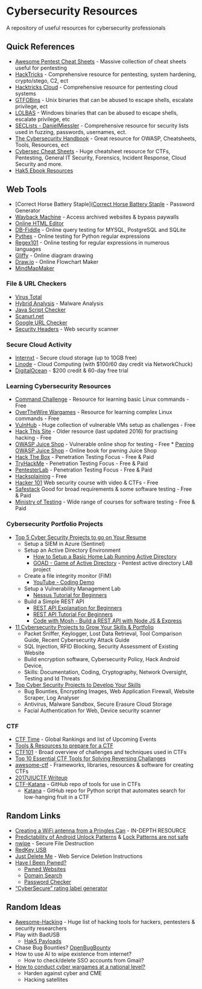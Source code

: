# Cybersecurity Resources
A repository of useful resources for cybersecurity professionals
## Quick References
* [Awesome Pentest Cheat Sheets](https://github.com/ByteSnipers/awesome-pentest-cheat-sheets) - Massive collection of cheat sheets useful for pentesting
* [HackTricks](https://book.hacktricks.xyz/) - Comprehensive resource for pentesting, system hardening, crypto/stego, C2, ect
* [Hacktricks Cloud](https://cloud.hacktricks.xyz/) - Comprehensive resource for pentesting cloud systems
* [GTFOBins](https://gtfobins.github.io/#) - Unix binaries that can be abused to escape shells, escalate privilege, ect
* [LOLBAS](https://lolbas-project.github.io/) - Windows binaries that can be abused to escape shells, escalate privilege, etc
* [SECLists - DanielMiessler](https://github.com/danielmiessler/SecLists) - Comprehensive resource for security lists used in fuzzing, passwords, usernames, ect.
* [The Cybersecurity Handbook](https://guidesmiths.github.io/cybersecurity-handbook/) - Great resource for OWASP, Cheatsheets, Tools, Resources, ect
* [Cybersec Cheat Sheets](https://github.com/hellmaster559/Cybersec-Cheat-Sheets/blob/09f47b126f086b1c56a0c4ac8abb5dedee8e1de1/README.md) - Huge cheatsheet resource for CTFs, Pentesting, General IT Security, Forensics, Incident Response, Cloud Security and more.
* [Hak5 Ebook Resources](https://shop.hak5.org/collections/e-books)
## Web Tools
* [Correct Horse Battery Staple]([Correct Horse Battery Staple](https://www.correcthorsebatterystaple.net/index.html) - Password Generator
* [Wayback Machine](https://web.archive.org/) - Access archived websites & bypass paywalls
* [Online HTML Editor](https://onlinehtmleditor.dev/)
* [DB-Fiddle](https://www.db-fiddle.com/) - Online query testing for MYSQL, PostgreSQL and SQLite
* [Pythex](https://pythex.org/) - Online testing for Python regular expressions
* [Regex101](https://regex101.com/) - Online testing for regular expressions in numerous languages
* [Gliffy](https://go.gliffy.com/go/html5/launch) - Online diagram drawing
* [Draw.io](https://app.diagrams.net/) - Online Flowchart Maker
* [MindMapMaker](https://app.mindmapmaker.org/#m:new)
### File & URL Checkers
* [Virus Total](https://www.virustotal.com/gui/home/upload)
* [Hybrid Analysis](https://www.hybrid-analysis.com/) - Malware Analysis
* [Java Script Checker](https://www.typescriptlang.org/)
* [Scanurl.net](https://scanurl.net/)
* [Google URL Checker](https://transparencyreport.google.com/safe-browsing/search)
* [Security Headers](https://securityheaders.com/) - Web security scanner
### Secure Cloud Activity
* [Internxt](https://internxt.com/) - Secure cloud storage (up to 10GB free)
* [Linode](https://www.linode.com/lp/youtube-viewers/?ifso=networkchuck&utm_source=influencer&utm_medium=video&utm_campaign=networkchuck) - Cloud Computing (with $100/60 day credit via NetworkChuck)
* [DigitalOcean](https://try.digitalocean.com/developer-cloud/) - $200 credit & 60-day free trial
### Learning Cybersecurity Resources
* [Command Challenge](https://cmdchallenge.com/) - Resource for learning basic Linux commands - Free
* [OverTheWire Wargames](https://overthewire.org/wargames/) - Resource for learning complex Linux commands - Free
* [VulnHub](https://www.vulnhub.com/) - Huge collection of vulnerable VMs setup as challenges - Free
* [Hack This Site](https://www.hackthissite.org/info/about) - Older resource (last updated 2016) for practising hacking - Free
* [OWASP Juice Shop](https://owasp.org/www-project-juice-shop/) - Vulnerable online shop for testing - Free
      *  [Pwning OWASP Juice Shop](https://pwning.owasp-juice.shop/) - Online book for pwning Juice Shop
* [Hack The Box](https://app.hackthebox.com/) - Penetration Testing Focus - Free & Paid
* [TryHackMe](https://tryhackme.com/) - Penetration Testing Focus - Free & Paid
* [PentesterLab](https://pentesterlab.com/) - Penetration Testing Focus - Free & Paid
* [Hacksplaining](https://www.hacksplaining.com/) - Free
* [Hacker 101](https://www.hacker101.com/) Web security course with video & CTFs - Free
* [Safestack](https://safestack.io/) Good for broad requirements & some software testing - Free & Paid
* [Ministry of Testing](https://www.ministryoftesting.com/) - Wide range of courses for software testing - Free & Paid

### Cybersecurity Portfolio Projects
* [Top 5 Cyber Security Projects to go on Your Resume](https://www.youtube.com/watch?v=P9wz0Sted_I&list=WL&index=12)
   * Setup a SIEM in Azure (Sentinel)
   * Setup an Active Directory Environment
      * [How to Setup a Basic Home Lab Running Active Directory](https://www.youtube.com/watch?v=MHsI8hJmggI)
      * [GOAD - Game of Active Directory](https://github.com/Orange-Cyberdefense/GOAD/tree/main) - Pentest active directory LAB project
   * Create a file integrity monitor (FIM)
      * [YouTube - Coding Demo](https://www.youtube.com/watch?v=WJODYmk4ys8)
   * Setup a Vulnerability Management Lab
      * [Nessus Tutorial for Beginners](https://www.youtube.com/watch?v=lT6Px9zJM3s)
   * Build a Simple REST API
      * [REST API Explanation for Beginners](https://www.youtube.com/watch?v=IXzgjovXU94)
      * [REST API Tutorial For Beginners](https://www.youtube.com/watch?v=M2HGgTO3sBI)
      * [Code with Mosh - Build a REST API with Node JS & Express](https://www.youtube.com/watch?v=pKd0Rpw7O48)
* [11 Cybersecurity Projects to Grow Your Skills & Portfolio](https://www.springboard.com/blog/cybersecurity/cyber-security-projects/)
   * Packet Sniffer, Keylogger, Lost Data Retrieval, Tool Comparison Guide, Recent Cybersecurity Attack Guide
   * SQL Injection, RFID Blocking, Security Assessment of Existing Website
   * Build encryption software, Cybersecurity Policy, Hack Android Device,
   * Skills: Documentation, Coding, Cryptography, Network Oversight, Testing and Id Threats
* [Top Cyber Security Projects to Develop Your Skills](https://www.simplilearn.com/top-cyber-security-projects-article)
   * Bug Bounties, Encrypting Images, Web Application Firewall, Website Scraper, Log Analyser
   * Antivirus, Malware Sandbox, Secure Erasure Cloud Storage
   * Facial Authentication for Web, Device security scanner

### CTF
* [CTF Time](https://ctftime.org/) - Global Rankings and list of Upcoming Events
* [Tools & Resources to prepare for a CTF](https://resources.infosecinstitute.com/topic/tools-of-trade-and-resources-to-prepare-in-a-hacker-ctf-competition-or-challenge/)
* [CTF101](https://ctf101.org/) - Broad overview of challenges and techniques used in CTFs
* [Top 10 Essential CTF Tools for Solving Reversing Challanges](https://www.yeahhub.com/top-10-essential-ctf-tools-solving-reversing-challenges/)
* [awesome-ctf](https://apsdehal.in/awesome-ctf/) - Frameworks, libraries, resources & software for creating CTFs
* [2017UIUCTF Writeup](https://github.com/1337pwnie/ctf-writeups/tree/master/2017/UIUCTF)
* [CTF-Katana](https://github.com/JohnHammond/ctf-katana) - GitHub repo of tools for use in CTFs
     * [Katana](https://github.com/JohnHammond/katana) - GitHub repo for Python script that automates search for low-hanging fruit in a CTF
## Random Links
* [Creating a WiFi antenna from a Pringles Can](https://www.makeuseof.com/tag/how-to-make-a-wifi-antenna-out-of-a-pringles-can-nb/) - IN-DEPTH RESOURCE
* [Predictability of Android Unlock Patterns](https://arstechnica.com/information-technology/2015/08/new-data-uncovers-the-surprising-predictability-of-android-lock-patterns/amp/) & [Lock Patterns are not safe](https://www.androidauthority.com/lock-pattern-predictable-636267/)
* [nwipe](https://en.m.wikipedia.org/wiki/Nwipe) - Secure File Destruction
* [RedKey USB](https://redkeyusb.com/collections/data-wipe-tool)
* [Just Delete Me](https://justdeleteme.xyz/) - Web Service Deletion Instructions
* [Have I Been Pwned?](https://haveibeenpwned.com/)
    * [Pwned Websites](https://haveibeenpwned.com/PwnedWebsites)
    * [Domain Search](https://haveibeenpwned.com/DomainSearch)
    * [Password Checker](https://haveibeenpwned.com/Passwords)
* [“CyberSecure” rating label generator](https://cybersecure.eigenmagic.com/)
## Random Ideas
* [Awesome-Hacking](https://github.com/rohankumardubey/awesome-hacking) - Huge list of hacking tools for hackers, pentesters & security researchers
* Play with BadUSB
   * [Hak5 Payloads](https://github.com/hak5/usbrubberducky-payloads/tree/master/payloads)
* Chase Bug Bounties? [OpenBugBounty](https://www.openbugbounty.org/bugbounty-list/)
* How to use AI to wipe existence from internet?
   * How to check/delete SSO accounts from Gmail?
* [How to conduct cyber wargames at a national level?](https://australiancybersecuritymagazine.com.au/how-to-war-game-for-a-nationwide-attack/)
   * Harden against cyber and CME
   * Hacking satellites
